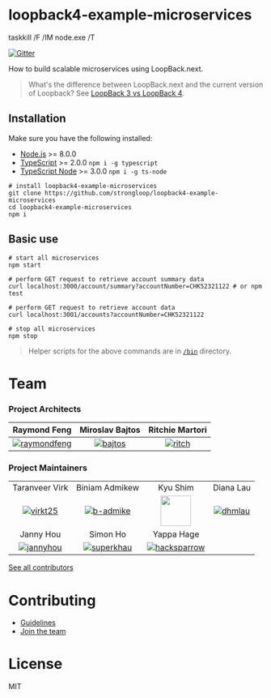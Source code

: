 # loopback4-example-microservices
taskkill /F /IM node.exe /T


[![Gitter](https://badges.gitter.im/Join%20Chat.svg)](https://gitter.im/strongloop/loopback)

How to build scalable microservices using LoopBack.next.

> What's the difference between LoopBack.next and the current version of
> Loopback? See [LoopBack 3 vs LoopBack 4](https://github.com/strongloop/loopback-next/wiki/FAQ#loopback-3-vs-loopback-4).

## Installation

Make sure you have the following installed:

- [Node.js](https://nodejs.org/en/download/) >= 8.0.0
- [TypeScript](https://www.typescriptlang.org/index.html#download-links) >= 2.0.0 `npm i -g typescript`
- [TypeScript Node](https://github.com/TypeStrong/ts-node#installation) >= 3.0.0 `npm i -g ts-node`

```shell
# install loopback4-example-microservices
git clone https://github.com/strongloop/loopback4-example-microservices
cd loopback4-example-microservices
npm i
```

## Basic use

```shell
# start all microservices
npm start

# perform GET request to retrieve account summary data
curl localhost:3000/account/summary?accountNumber=CHK52321122 # or npm test

# perform GET request to retrieve account data
curl localhost:3001/accounts?accountNumber=CHK52321122

# stop all microservices
npm stop
```

> Helper scripts for the above commands are in [`/bin`](https://github.com/strongloop/loopback4-example-microservices/tree/master/bin)
directory.

# Team

### Project Architects

|                   Raymond Feng                  |            Miroslav Bajtos            |           Ritchie Martori           |
| :---------------------------------------------: | :-----------------------------------: | :---------------------------------: |
| [![raymondfeng]](http://github.com/raymondfeng) | [![bajtos]](http://github.com/bajtos) | [![ritch]](http://github.com/ritch) |

### Project Maintainers

|                                           |                                             |                                                                                                              |                                       |
| :---------------------------------------: | :-----------------------------------------: | :----------------------------------------------------------------------------------------------------------: | :-----------------------------------: |
|               Taranveer Virk              |                Biniam Admikew               |                                                   Kyu Shim                                                   |               Diana Lau               |
|  [![virkt25]](http://github.com/virkt25)  |  [![b-admike]](http://github.com/b-admike)  | [<img src="https://avatars3.githubusercontent.com/u/18518689?v=3&s=60" height=60>](http://github.com/shimks) | [![dhmlau]](http://github.com/dhmlau) |
|                 Janny Hou                 |                   Simon Ho                  |       Yappa Hage                                                                                                      |                                       |
| [![jannyhou]](http://github.com/jannyHou) | [![superkhau]](http://github.com/superkhau) | [![hacksparrow]](https://github.com/hacksparrow)                                                                                                             |                                       |

[See all contributors](https://github.com/strongloop/loopback4-example-microservices/graphs/contributors)

# Contributing

- [Guidelines](https://github.com/strongloop/loopback-next/wiki/Contributing)
- [Join the team](https://github.com/strongloop/loopback-next/wiki/Contributing#join-the-team)

# License

MIT

[raymondfeng]: https://avatars0.githubusercontent.com/u/540892?v=3&s=60
[bajtos]: https://avatars2.githubusercontent.com/u/1140553?v=3&s=60
[ritch]: https://avatars2.githubusercontent.com/u/462228?v=3&s=60
[b-admike]: https://avatars0.githubusercontent.com/u/13950637?v=3&s=60
[dhmlau]: https://avatars2.githubusercontent.com/u/25489897?v=3&s=60
[jannyhou]: https://avatars2.githubusercontent.com/u/12554153?v=3&s=60
[superkhau]: https://avatars1.githubusercontent.com/u/1617364?v=3&s=60
[loay]: https://avatars3.githubusercontent.com/u/1986928?v=3&s=60
[virkt25]: https://avatars1.githubusercontent.com/u/3311536?v=3&s=60
[hacksparrow]: https://avatars2.githubusercontent.com/u/950112?v=3&s=60
